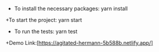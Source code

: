 + To install the necessary packages: yarn install

+To start the project: yarn start

+ To run the tests: yarn test

+Demo Link:[https://agitated-hermann-5b588b.netlify.app/]


